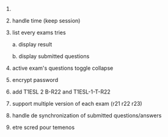 1. 

2. handle time (keep session)

3. list every exams tries

    a. display result 
    
    b. display submitted questions

4. active exam's questions toggle collapse

5. encrypt password

6. add T1ESL 2 B-R22 and T1ESL-1-T-R22

7. support multiple version of each exam (r21 r22 r23)

8. handle de synchronization of submitted questions/answers

9. etre scred pour temenos 
